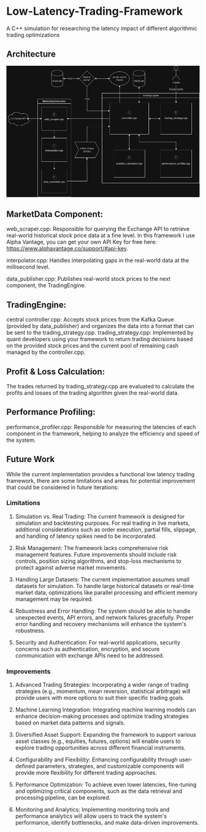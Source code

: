 # Low-Latency-Trading-Framework
A C++ simulation for researching the latency impact of different algorithmic trading optimizations

## Architecture
![alt text](https://github.com/Erik-Kelemen/Low-Latency-Trading-Framework/blob/main/imgs/LLFT-Architecture.drawio.png)

## MarketData Component:

web_scraper.cpp: Responsible for querying the Exchange API to retrieve real-world historical stock price data at a fine level. In this framework I use Alpha Vantage, you can get your own API Key for free here: https://www.alphavantage.co/support/#api-key.

interpolator.cpp: Handles interpolating gaps in the real-world data at the millisecond level.

data_publisher.cpp: Publishes real-world stock prices to the next component, the TradingEngine.
## TradingEngine:

central controller.cpp: Accepts stock prices from the Kafka Queue (provided by data_publisher) and organizes the data into a format that can be sent to the trading_strategy.cpp.
trading_strategy.cpp: Implemented by quant developers using your framework to return trading decisions based on the provided stock prices and the current pool of remaining cash managed by the controller.cpp.
## Profit & Loss Calculation:

The trades returned by trading_strategy.cpp are evaluated to calculate the profits and losses of the trading algorithm given the real-world data.
## Performance Profiling:

performance_profiler.cpp: Responsible for measuring the latencies of each component in the framework, helping to analyze the efficiency and speed of the system.

## Future Work
While the current implementation provides a functional low latency trading framework, there are some limitations and areas for potential improvement that could be considered in future iterations:

### Limitations

1. Simulation vs. Real Trading: The current framework is designed for simulation and backtesting purposes. For real trading in live markets, additional considerations such as order execution, partial fills, slippage, and handling of latency spikes need to be incorporated.

2. Risk Management: The framework lacks comprehensive risk management features. Future improvements should include risk controls, position sizing algorithms, and stop-loss mechanisms to protect against adverse market movements.

3. Handling Large Datasets: The current implementation assumes small datasets for simulation. To handle large historical datasets or real-time market data, optimizations like parallel processing and efficient memory management may be required.

4. Robustness and Error Handling: The system should be able to handle unexpected events, API errors, and network failures gracefully. Proper error handling and recovery mechanisms will enhance the system's robustness.

5. Security and Authentication: For real-world applications, security concerns such as authentication, encryption, and secure communication with exchange APIs need to be addressed.

### Improvements
1. Advanced Trading Strategies: Incorporating a wider range of trading strategies (e.g., momentum, mean reversion, statistical arbitrage) will provide users with more options to suit their specific trading goals.

2. Machine Learning Integration: Integrating machine learning models can enhance decision-making processes and optimize trading strategies based on market data patterns and signals.

3. Diversified Asset Support: Expanding the framework to support various asset classes (e.g., equities, futures, options) will enable users to explore trading opportunities across different financial instruments.

4. Configurability and Flexibility: Enhancing configurability through user-defined parameters, strategies, and customizable components will provide more flexibility for different trading approaches.

5. Performance Optimization: To achieve even lower latencies, fine-tuning and optimizing critical components, such as the data retrieval and processing pipeline, can be explored.

6. Monitoring and Analytics: Implementing monitoring tools and performance analytics will allow users to track the system's performance, identify bottlenecks, and make data-driven improvements.

